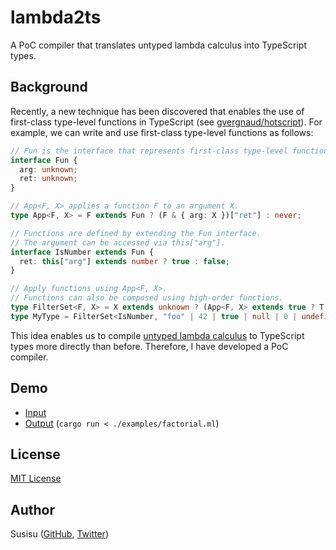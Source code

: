 # lambda2ts

A PoC compiler that translates untyped lambda calculus into TypeScript types.

## Background

Recently, a new technique has been discovered that enables the use of first-class type-level functions in TypeScript (see [gvergnaud/hotscript](https://github.com/gvergnaud/hotscript)). For example, we can write and use first-class type-level functions as follows:

``` typescript
// Fun is the interface that represents first-class type-level functions.
interface Fun {
  arg: unknown;
  ret: unknown;
}

// App<F, X> applies a function F to an argument X.
type App<F, X> = F extends Fun ? (F & { arg: X })["ret"] : never;

// Functions are defined by extending the Fun interface.
// The argument can be accessed via this["arg"].
interface IsNumber extends Fun {
  ret: this["arg"] extends number ? true : false;
}

// Apply functions using App<F, X>.
// Functions can also be composed using high-order functions.
type FilterSet<F, X> = X extends unknown ? (App<F, X> extends true ? T : never) : never;
type MyType = FilterSet<IsNumber, "foo" | 42 | true | null | 0 | undefined>; // = 42 | 0
```

This idea enables us to compile [untyped lambda calculus](https://en.wikipedia.org/wiki/Lambda_calculus) to TypeScript types more directly than before. Therefore, I have developed a PoC compiler.

## Demo

- [Input](https://github.com/susisu/lambda2ts/blob/main/examples/factorial.ml)
- [Output](https://www.typescriptlang.org/play?#code/PTAEEEDtQUwDwIYFsAOAbGoUCcD2BzbZUAFwAsETQBjBNagVzUpgGdQAzBak3bASzqsAUCFBkSJFKwBcIfP3IMARgDpquJMFYNW-HcGZJlAEwQAmEiOEkAnikwAVNiQBi3XgLqgAvKEe4AHIMxjDYADzgKCjh7jx8gmgANKCueEjBoREArAB8+QDcomCgoAB6APzC1WIAtPWgAKok-GiK-GycfDRkMNQA1vyQ+KDYbExWoPW1wkMkYVzUmGmamcph4YGwcPOQJuyQIevYudu7+6kM0ADewqVjJDKp6WthACQAjJsp5PoA2gAiBDYfAAgC6uSKAF9ZpB5thFssXkd3l8tvBzgcUdgUq5ThiYHt2K4rqBbvcYI8INFAt9Uj8yP8gSDwZDhDCbPZMFEULTAriUgANU5+HmBT501xClJ-CFFOwOam8iX8+mgQUpADCZ0JFyu-UguAA7pBZSK7qBNYCMMNyOCdUTQIELaUKuqXaAnmKVQKlbEhbkZfrDSaUqpw5q5dUFU4gtjNiL-HGshKeZFonSAJKQagnGUQtkxpOvbASxyJxwOvWQA3G01g0BuxzWwn4O0Np6QGAANzCRVh8MRoGzuarxNJ5NGlKev1YgOBoIbBMdwbrssboD+q9DoHDqln85ZYI7oC7vew0OqxSmDQA4oSwiwTDRcCZMNMBwtuMsJ6AF09t0gAopypQDQBhIs0yldVE1cMdLmgN0AAo4IAMjJP8QSeQVwIASkBB57U7Hs+0-BFv2HZ9lwuEkbhAp5MxMCUD2ZRdTggrlKIlOBEzgIo5i-JZLVwSBWCoajxzoh4nk1ESxOYxk51Y1lwLIodZNEkhuPxHZdUkjDpOEzS3nMcI4AZJkFxUjjFQ0+TTPM0BbF4-i4UE5Z+DgN5uwABng2iDOnVJPO8nyFMso92LUijXBC3ztP839DNirz4ociylKsiFVKLFLQpMsyUmc3w-TTRyeKKtkBPIoS8u7RKpKCurwsyyLVOqodmq+DgdMxBDAqpZrTI4DLDzYnLOKG8IRtAHiSrTGaoLinyUh4qq3JqjzUo+BqBqeOqPhasbrOi2q4sOr45ok-rrno4LtoKxyWKyqLcvOx7KvmjMytWwMnPWwcYuWvzroC27kuBo7lOymEOqB1KfLC7rer0m67rqxGCpm562psrbQrC4bfq+mJFozA7foB9z7t28GmpCr4cfGvH7olHqSfTGI6pSHqUiWhGVs4QpTswAB5Ltabu8WYChl72o2odpbZlHHTBqWuyx0bodezilaJ2bEwW37XMBoSAFkmElwyLbQWXcZF0AbYlBAVZopKgqd0yEC1uXYYVijPfCb3QGUV39LpqknYAZiDlJlB9+24fNpg3hj4P46Fq2PZTgAWWOQ55hPmc5RUnbz9PC4Njm02DtMM56v6eJN6mAAUxiY+rQfdqk25gDu7eLpPMF7-vkaznv2+8zXSEU46YYdkep-1-Aw7RwzF+7VPppSfAi5OosN63mbd-EQ2MzIPmMxPhvm820AR-Hp5F8Z2ftfl03h8nr5IFXtX18n0ykA97zyHvfAB4QgGZy7o1Cefct6QOxq-X2JdP5wJjgg4mopvrYJiJAtMG8eb5EvjEOyJBKYpEYoWTijhsAMEwH4Uht9OpCEwNAvaqQWEDxOqA9waBWAy0ur-bu+1OHpRnhFYuuVRGFX+iVWwTCKKZlYAALTCLgR+w4VFqK4fPIsSjVF4AlD-auGY8EZlIbiFhRD-C0JgFTO+cRPCJG8hoxxCQ6BTxfhI7h-taoeHcbbTeY82ERxEfELwgTp5Mx8R-Dh4TnGb31sYkJ6N-ERKnjHGakDom6MmmkhJR8UiQJOCYmIaZ9FqKKX9PMpUMxkxiCPKpf00xphtlUlIJxhZSPiR4jgHMUqWJ6YE+xzChmuPyR4rxrVJF5KGUYs+ZTyYTNtlkv60s2RAA) (`cargo run < ./examples/factorial.ml`)

## License

[MIT License](http://opensource.org/licenses/mit-license.php)

## Author

Susisu ([GitHub](https://github.com/susisu), [Twitter](https://twitter.com/susisu2413))
